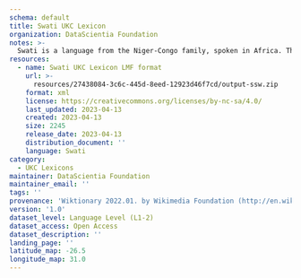 ```yaml
---
schema: default
title: Swati UKC Lexicon
organization: DataScientia Foundation
notes: >-
  Swati is a language from the Niger-Congo family, spoken in Africa. The UKC Lexicon of Swati is represented as a lexico-semantic network. It consists of words, word senses, synsets, as well as sense-level and synset-level relationships.
resources:
  - name: Swati UKC Lexicon LMF format
    url: >-
      resources/27438084-3c6c-445d-8eed-12923d46f7cd/output-ssw.zip
    format: xml
    license: https://creativecommons.org/licenses/by-nc-sa/4.0/
    last_updated: 2023-04-13
    created: 2023-04-13
    size: 2245
    release_date: 2023-04-13
    distribution_document: ''
    language: Swati
category:
  - UKC Lexicons
maintainer: DataScientia Foundation
maintainer_email: ''
tags: ''
provenance: 'Wiktionary 2022.01. by Wikimedia Foundation (http://en.wiktionary.org); CogNet 2.1 by Khuyagbaatar Batsuren, National University of Mongolia (http://cognet.ukc.disi.unitn.it); Princeton WordNet 2.1 by Princeton University (https://wordnet.princeton.edu)'
version: '1.0'
dataset_level: Language Level (L1-2)
dataset_access: Open Access
dataset_description: ''
landing_page: ''
latitude_map: -26.5
longitude_map: 31.0
---
```

